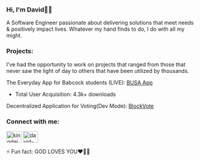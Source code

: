 ### Hi, I'm David🤴🏽
A Software Engineer passionate about delivering solutions that meet needs & positively impact lives. Whatever my hand finds to do, I do with all my might.

### Projects:
I've had the opportunity to work on projects that ranged from those that never saw the light of day to others that have been utilized by thousands.

The Everyday App for Babcock students (LIVE): <a href="https://apps.apple.com/gb/app/busa-app/id6450320905"> BUSA App </a> <br>
- Total User Acquisition: 4.3k+ downloads
  
Decentralized Application for Voting(Dev Mode): <a href="https://github.com/KingDavidsHub/BlockVote-Server-Side"> BlockVote </a> <br>


<h3 align="left">Connect with me:</h3>
<p align="left">
<a href="https://twitter.com/kingdeivid_" target="blank"><img align="center" src="https://raw.githubusercontent.com/rahuldkjain/github-profile-readme-generator/master/src/images/icons/Social/twitter.svg" alt="kingdeivid_" height="30" width="40" /></a>
  <a href="https://www.linkedin.com/in/david-ezeh-45116526b/" target="blank"><img align="center" src="https://raw.githubusercontent.com/rahuldkjain/github-profile-readme-generator/master/src/images/icons/Social/linked-in-alt.svg" alt="david-ezeh-45116526b" height="30" width="40" /></a>
</p>

   

⚡ Fun fact: GOD LOVES YOU❤️🫵🏼


<!--
**KingDavidsHub/KingDavidsHub** is a ✨ _special_ ✨ repository because its `README.md` (this file) appears on your GitHub profile.

Here are some ideas to get you started:

- 🔭 I’m currently working on ...
- 🌱 I’m currently learning ...
- 👯 I’m looking to collaborate on ...
- 🤔 I’m looking for help with ...
- 💬 Ask me about ...
- 📫 How to reach me: ...
- 😄 Pronouns: ...
- ⚡ Fun fact: ...
-->
